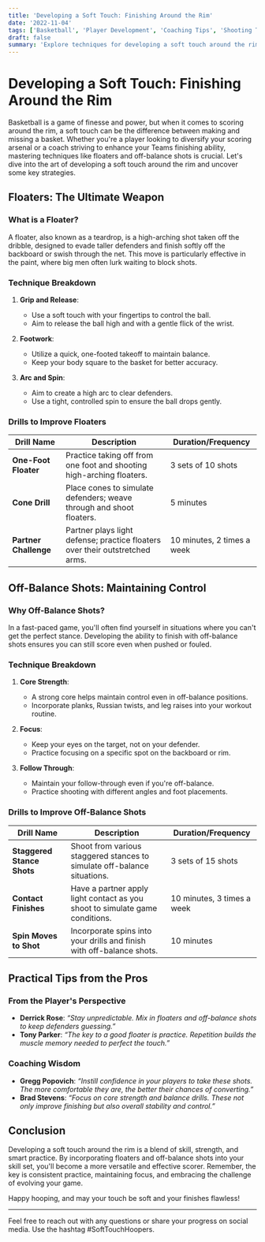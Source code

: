 ```yaml
---
title: 'Developing a Soft Touch: Finishing Around the Rim'
date: '2022-11-04'
tags: ['Basketball', 'Player Development', 'Coaching Tips', 'Shooting Techniques', 'Skills', 'Training', 'Floaters', 'Finishing Moves', 'Soft Touch', 'Scoring']
draft: false
summary: 'Explore techniques for developing a soft touch around the rim, including floaters and off-balance shots, to enhance your scoring ability and dominate in the paint.'
---
```


# Developing a Soft Touch: Finishing Around the Rim

Basketball is a game of finesse and power, but when it comes to scoring around the rim, a soft touch can be the difference between making and missing a basket. Whether you're a player looking to diversify your scoring arsenal or a coach striving to enhance your Teams finishing ability, mastering techniques like floaters and off-balance shots is crucial. Let's dive into the art of developing a soft touch around the rim and uncover some key strategies.

## Floaters: The Ultimate Weapon

### What is a Floater?
A floater, also known as a teardrop, is a high-arching shot taken off the dribble, designed to evade taller defenders and finish softly off the backboard or swish through the net. This move is particularly effective in the paint, where big men often lurk waiting to block shots.

### Technique Breakdown
1. **Grip and Release**:
   - Use a soft touch with your fingertips to control the ball.
   - Aim to release the ball high and with a gentle flick of the wrist.

2. **Footwork**:
   - Utilize a quick, one-footed takeoff to maintain balance.
   - Keep your body square to the basket for better accuracy.

3. **Arc and Spin**:
   - Aim to create a high arc to clear defenders.
   - Use a tight, controlled spin to ensure the ball drops gently.

### Drills to Improve Floaters
| Drill Name          | Description                                                                 | Duration/Frequency  |
|---------------------|-----------------------------------------------------------------------------|---------------------|
| **One-Foot Floater**| Practice taking off from one foot and shooting high-arching floaters.       | 3 sets of 10 shots  |
| **Cone Drill**      | Place cones to simulate defenders; weave through and shoot floaters.        | 5 minutes           |
| **Partner Challenge**| Partner plays light defense; practice floaters over their outstretched arms.| 10 minutes, 2 times a week |

## Off-Balance Shots: Maintaining Control

### Why Off-Balance Shots?
In a fast-paced game, you'll often find yourself in situations where you can't get the perfect stance. Developing the ability to finish with off-balance shots ensures you can still score even when pushed or fouled.

### Technique Breakdown
1. **Core Strength**:
   - A strong core helps maintain control even in off-balance positions.
   - Incorporate planks, Russian twists, and leg raises into your workout routine.

2. **Focus**:
   - Keep your eyes on the target, not on your defender.
   - Practice focusing on a specific spot on the backboard or rim.

3. **Follow Through**:
   - Maintain your follow-through even if you're off-balance.
   - Practice shooting with different angles and foot placements.

### Drills to Improve Off-Balance Shots
| Drill Name                  | Description                                                                 | Duration/Frequency  |
|-----------------------------|-----------------------------------------------------------------------------|---------------------|
| **Staggered Stance Shots**  | Shoot from various staggered stances to simulate off-balance situations.    | 3 sets of 15 shots  |
| **Contact Finishes**        | Have a partner apply light contact as you shoot to simulate game conditions.| 10 minutes, 3 times a week |
| **Spin Moves to Shot**      | Incorporate spins into your drills and finish with off-balance shots.       | 10 minutes          |

## Practical Tips from the Pros

### From the Player's Perspective
- **Derrick Rose**: *“Stay unpredictable. Mix in floaters and off-balance shots to keep defenders guessing.”*
- **Tony Parker**: *“The key to a good floater is practice. Repetition builds the muscle memory needed to perfect the touch.”*

### Coaching Wisdom
- **Gregg Popovich**: *“Instill confidence in your players to take these shots. The more comfortable they are, the better their chances of converting.”*
- **Brad Stevens**: *“Focus on core strength and balance drills. These not only improve finishing but also overall stability and control.”*

## Conclusion

Developing a soft touch around the rim is a blend of skill, strength, and smart practice. By incorporating floaters and off-balance shots into your skill set, you'll become a more versatile and effective scorer. Remember, the key is consistent practice, maintaining focus, and embracing the challenge of evolving your game.

Happy hooping, and may your touch be soft and your finishes flawless!

--- 
Feel free to reach out with any questions or share your progress on social media. Use the hashtag #SoftTouchHoopers.
```
